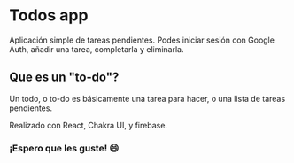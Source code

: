 # Todos app

Aplicación simple de tareas pendientes. Podes iniciar sesión con Google Auth, añadir una tarea, completarla y eliminarla. 

## Que es un "to-do"?
Un todo, o to-do es básicamente una tarea para hacer, o una lista de tareas pendientes.

Realizado con React, Chakra UI, y firebase. 

### ¡Espero que les guste! 😄
